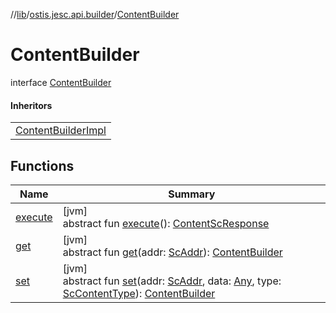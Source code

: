 //[lib](../../../index.md)/[ostis.jesc.api.builder](../index.md)/[ContentBuilder](index.md)

# ContentBuilder

interface [ContentBuilder](index.md)

#### Inheritors

| |
|---|
| [ContentBuilderImpl](../-content-builder-impl/index.md) |

## Functions

| Name | Summary |
|---|---|
| [execute](execute.md) | [jvm]<br>abstract fun [execute](execute.md)(): [ContentScResponse](../../ostis.jesc.client.model.response/-content-sc-response/index.md) |
| [get](get.md) | [jvm]<br>abstract fun [get](get.md)(addr: [ScAddr](../../ostis.jesc.client.model.addr/-sc-addr/index.md)): [ContentBuilder](index.md) |
| [set](set.md) | [jvm]<br>abstract fun [set](set.md)(addr: [ScAddr](../../ostis.jesc.client.model.addr/-sc-addr/index.md), data: [Any](https://kotlinlang.org/api/latest/jvm/stdlib/kotlin/-any/index.html), type: [ScContentType](../../ostis.jesc.client.model.request.payload.entry/-sc-content-type/index.md)): [ContentBuilder](index.md) |
